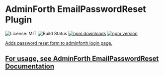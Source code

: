 # AdminForth EmailPasswordReset Plugin

<img src="https://img.shields.io/badge/License-MIT-blue.svg" alt="License: MIT" /> <img src="https://woodpecker.devforth.io/api/badges/3848/status.svg" alt="Build Status" /> <a href="https://www.npmjs.com/package/@adminforth/email-password-reset"> <img src="https://img.shields.io/npm/dt/@adminforth/email-password-reset" alt="npm downloads" /></a> <a href="https://www.npmjs.com/package/@adminforth/email-password-reset"><img src="https://img.shields.io/npm/v/@adminforth/email-password-reset" alt="npm version" /></a> <a href="https://www.npmjs.com/package/@adminforth/email-password-reset">

Adds password reset form to adminforth login page.

## For usage, see [AdminForth EmailPasswordReset Documentation](https://adminforth.dev/docs/tutorial/Plugins/EmailPasswordReset/)